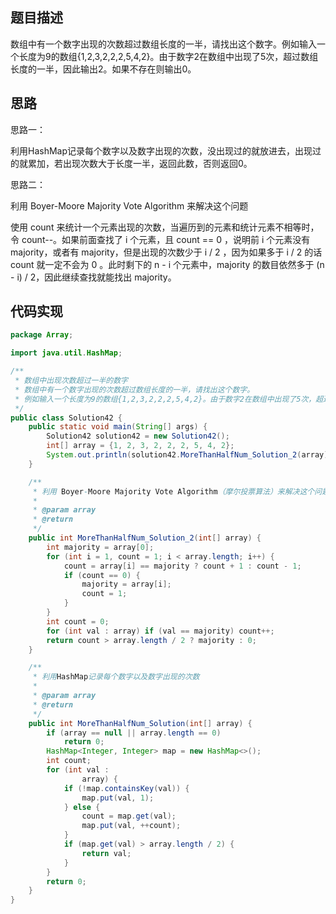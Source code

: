 ## 题目描述
数组中有一个数字出现的次数超过数组长度的一半，请找出这个数字。例如输入一个长度为9的数组{1,2,3,2,2,2,5,4,2}。由于数字2在数组中出现了5次，超过数组长度的一半，因此输出2。如果不存在则输出0。

## 思路
思路一：

利用HashMap记录每个数字以及数字出现的次数，没出现过的就放进去，出现过的就累加，若出现次数大于长度一半，返回此数，否则返回0。

思路二：

利用 Boyer-Moore Majority Vote Algorithm 来解决这个问题

使用 count 来统计一个元素出现的次数，当遍历到的元素和统计元素不相等时，令 count--。如果前面查找了 i 个元素，且 count == 0 ，说明前 i 个元素没有 majority，或者有 majority，但是出现的次数少于 i / 2 ，因为如果多于 i / 2 的话 count 就一定不会为 0 。此时剩下的 n - i 个元素中，majority 的数目依然多于 (n - i) / 2，因此继续查找就能找出 majority。

## 代码实现
```Java
package Array;

import java.util.HashMap;

/**
 * 数组中出现次数超过一半的数字
 * 数组中有一个数字出现的次数超过数组长度的一半，请找出这个数字。
 * 例如输入一个长度为9的数组{1,2,3,2,2,2,5,4,2}。由于数字2在数组中出现了5次，超过数组长度的一半，因此输出2。如果不存在则输出0。
 */
public class Solution42 {
    public static void main(String[] args) {
        Solution42 solution42 = new Solution42();
        int[] array = {1, 2, 3, 2, 2, 2, 5, 4, 2};
        System.out.println(solution42.MoreThanHalfNum_Solution_2(array));
    }

    /**
     * 利用 Boyer-Moore Majority Vote Algorithm（摩尔投票算法）来解决这个问题
     *
     * @param array
     * @return
     */
    public int MoreThanHalfNum_Solution_2(int[] array) {
        int majority = array[0];
        for (int i = 1, count = 1; i < array.length; i++) {
            count = array[i] == majority ? count + 1 : count - 1;
            if (count == 0) {
                majority = array[i];
                count = 1;
            }
        }
        int count = 0;
        for (int val : array) if (val == majority) count++;
        return count > array.length / 2 ? majority : 0;
    }

    /**
     * 利用HashMap记录每个数字以及数字出现的次数
     *
     * @param array
     * @return
     */
    public int MoreThanHalfNum_Solution(int[] array) {
        if (array == null || array.length == 0)
            return 0;
        HashMap<Integer, Integer> map = new HashMap<>();
        int count;
        for (int val :
                array) {
            if (!map.containsKey(val)) {
                map.put(val, 1);
            } else {
                count = map.get(val);
                map.put(val, ++count);
            }
            if (map.get(val) > array.length / 2) {
                return val;
            }
        }
        return 0;
    }
}

```